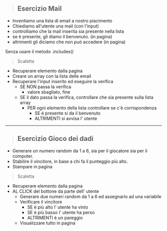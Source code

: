 > ## Esercizio Mail
- Inventiamo una lista di email a nostro piacimento
- Chiediamo all'utente una mail (con l'input)
- controlliamo che la mail inserita sia presente nella lista
- se è presente, gli diamo il benvenuto. (in pagina)
- altrimenti gli diciamo che non può accedere (in pagina)

Senza usare il metodo .includes()

> Scaletta
- Recuperare elemento dalla pagina
- Creare un array con la lista delle email
- Recuperare l'input inserito ed eseguire la verifica
    - SE NON passa la verifica
        - valore sbagliato, fine
    - SE il dato passa la verifica, controllare che sia presente sulla lista array
        - PER ogni elemento della lista controllare se c'è corrispondenza
            - SE è presente si da il benvenuto
            - ALTRIMENTI si avvisa l' utente 
    

---

> ## Esercizio Gioco dei dadi
- Generare un numero random da 1 a 6, sia per il giocatore sia per il computer.
- Stabilire il vincitore, in base a chi fa il punteggio più alto.
- Stampare in pagina

> Scaletta
- Recuperare elemento dalla pagina
- AL CLICK del bottone da parte dell' utente
    - Generare due numeri random da 1 a 6 ed assegnarlo ad una variabile
    - Verificare il vincitore
        - SE è più alto l' utente ha vinto
        - SE è più basso l' utente ha perso
        - ALTRIMENTI è un pareggio
    - Visualizzare tutto in pagina



